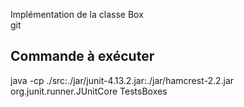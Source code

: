 Implémentation de la classe Box
<br>git


## Commande à exécuter

 java -cp ./src:./jar/junit-4.13.2.jar:./jar/hamcrest-2.2.jar org.junit.runner.JUnitCore TestsBoxes